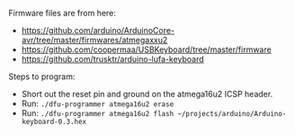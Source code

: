 Firmware files are from here:
* https://github.com/arduino/ArduinoCore-avr/tree/master/firmwares/atmegaxxu2
* https://github.com/coopermaa/USBKeyboard/tree/master/firmware
* https://github.com/trusktr/arduino-lufa-keyboard


Steps to program:
* Short out the reset pin and ground on the atmega16u2 ICSP header.
* Run: `./dfu-programmer atmega16u2 erase`
* Run: `./dfu-programmer atmega16u2 flash ~/projects/arduino/Arduino-keyboard-0.3.hex`

